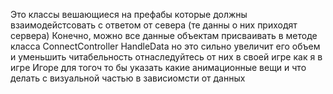 Это классы вешающиеся на префабы которые должны взаимодейстсовать с ответом от севера (те данны о них приходят сервера)
Конечно, можно все данные объектам присваивать в методе класса ConnectController HandleData но это сильно увеличит его объем и уменьшить читабельность
отнаследуйтесь от них в своей игре как я в  игре Игоре для тогоч то бы указать какие анимационные вещи и что делать с визуальной частью в зависиомсти от данных